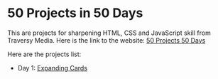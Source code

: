 # 50 Projects in 50 Days

This are projects for sharpening HTML, CSS and JavaScript skill from Traversy Media.
Here is the link to the website: [50 Projects 50 Days](https://50projects50days.com)

Here are the projects list:

- Day 1: [Expanding Cards](https://github.com/yoseph-zemede/html_css_javascript_50_projects/tree/main/expanding_cards)
